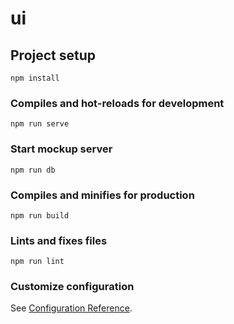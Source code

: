 # ui

## Project setup
```
npm install
```

### Compiles and hot-reloads for development
```
npm run serve
```
### Start mockup server
```
npm run db
```
### Compiles and minifies for production
```
npm run build
```

### Lints and fixes files
```
npm run lint
```

### Customize configuration
See [Configuration Reference](https://cli.vuejs.org/config/).
